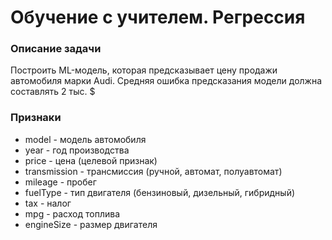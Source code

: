 # Обучение с учителем. Регрессия

### Описание задачи
Построить ML-модель, которая предсказывает цену продажи автомобиля марки Audi. Средняя ошибка предсказания модели должна составлять 2 тыс. $

### Признаки
* model - модель автомобиля
* year - год производства
* price - цена (целевой признак)
* transmission - трансмиссия (ручной, автомат, полуавтомат)
* mileage - пробег
* fuelType - тип двигателя (бензиновый, дизельный, гибридный)
* tax - налог
* mpg - расход топлива
* engineSize - размер двигателя


